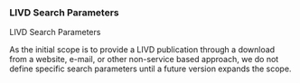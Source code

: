 ### LIVD Search Parameters

LIVD Search Parameters

As the initial scope is to provide a LIVD publication through a download from a website, e-mail, or other non-service based approach, we do not define specific search parameters until a future version expands the scope.
